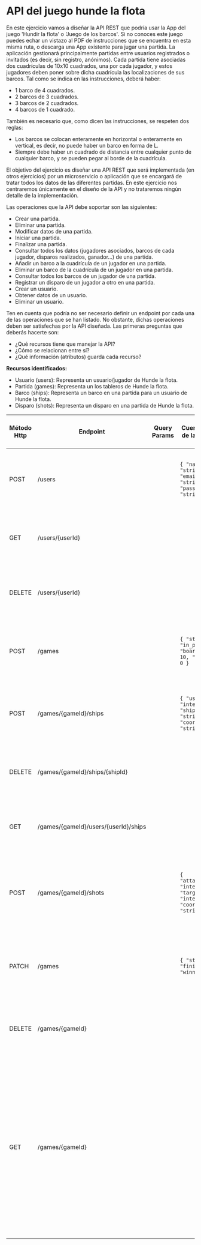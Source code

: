 ﻿# 
# API del juego hunde la flota

En este ejercicio vamos a diseñar la API REST que podría usar la App del juego 'Hundir la flota' o 'Juego de los barcos'.
Si no conoces este juego puedes echar un vistazo al PDF de instrucciones que se encuentra en esta misma ruta, o descarga una App existente para jugar una partida. La aplicación gestionará principalmente partidas entre usuarios registrados o invitados (es decir, sin registro, anónimos). Cada partida tiene asociadas dos cuadrículas de 10x10 cuadrados, una por cada jugador, y estos jugadores deben poner sobre dicha cuadrícula las localizaciones de sus barcos. Tal como se indica en las instrucciones, deberá haber:
- 1 barco de 4 cuadrados.
- 2 barcos de 3 cuadrados.
- 3 barcos de 2 cuadrados.
- 4 barcos de 1 cuadrado.

También es necesario que, como dicen las instrucciones, se respeten dos reglas:
- Los barcos se colocan enteramente en horizontal o enteramente en vertical, es decir, no puede haber un barco en forma de L.
- Siempre debe haber un cuadrado de distancia entre cualquier punto de cualquier barco, y se pueden pegar al borde de la cuadrícula.

El objetivo del ejercicio es diseñar una API REST que será implementada (en otros ejercicios) por un microservicio o aplicación que se encargará de tratar todos los datos de las diferentes partidas. En este ejercicio nos centraremos únicamente en el diseño de la API y no trataremos ningún detalle de la implementación.

Las operaciones que la API debe soportar son las siguientes:
- Crear una partida.
- Eliminar una partida.
- Modificar datos de una partida.
- Iniciar una partida.
- Finalizar una partida.
- Consultar todos los datos (jugadores asociados, barcos de cada jugador, disparos realizados, ganador...) de una partida.
- Añadir un barco a la cuadrícula de un jugador en una partida.
- Eliminar un barco de la cuadrícula de un jugador en una partida.
- Consultar todos los barcos de un jugador de una partida.
- Registrar un disparo de un jugador a otro en una partida.
- Crear un usuario.
- Obtener datos de un usuario.
- Eliminar un usuario.

Ten en cuenta que podría no ser necesario definir un endpoint por cada una de las operaciones que se han listado. No obstante, dichas operaciones deben ser satisfechas por la API diseñada. Las primeras preguntas que deberás hacerte son:
- ¿Qué recursos tiene que manejar la API?
- ¿Cómo se relacionan entre sí?
- ¿Qué información (atributos) guarda cada recurso?

**Recursos identificados:**
- Usuario (users): Representa un usuario/jugador de Hunde la flota.
- Partida (games): Representa un los tableros de Hunde la flota.
- Barco (ships): Representa un barco en una partida para un usuario de Hunde la flota.
- Disparo (shots): Representa un disparo en una partida de Hunde la flota.

| Método Http | Endpoint                    | Query Params                                        | Cuerpo JSON de la petición                              | Respuesta JSON de la petición                                                                                                                                 | Códigos HTTP de respuesta posibles                     |
|-------------|-----------------------------|-----------------------------------------------------|---------------------------------------------------------|--------------------------------------------------------------------------------------------------------------------------------------------------------------------------------------------------------|--------------------------------------------------------|
| POST        | /users                      |                                                     | `{ "name": "string", "email": "string", "password": "string" }` | `{ "id": "integer", "name": "string", "email": "string" }`                                                                                                        | 201 Created, 400 Bad Request, 500 Internal Server Error                           |
| GET         | /users/{userId}                 |                                                     |                                                         | `{ "id": "integer", "name": "string", "email": "string" }`                                                                                                        | 200 OK, 404 Not Found, 500 Internal Server Error                                  |                 |
| DELETE      | /users/{userId}                 |                                                     |                                                         | `{ "message": "User deleted successfully" }`                                                                                                                      | 200 OK, 404 Not Found, 500 Internal Server Error                                  |
| POST        | /games                      |                                                     | `{ "status": "in_progress", "board_size": 10, "winner" : 0 }` | `{ "id": "integer", "status": "in_progress", "board_size": 10, "winner" : 0 }`                                                                                                        | 201 Created, 400 Bad Request, 500 Internal Server Error                           |
| POST       | /games/{gameId}/ships                 |                                                     | `{ "user_id": "integer", "ship_type": "string", "coordinates": "string" }` | `{ "id": "integer", "user_id": "integer" "ship_type": "string", "coordinates": "string" }`                                                                                                        | 201 Created, 400 Bad Request, 500 Internal Server Error
| DELETE      | /games/{gameId}/ships/{shipId}                 |                                                     |                                                         | `{ "message": "Ship deleted successfully" }`                                                                                                                      | 200 OK, 404 Not Found, 500 Internal Server Error                                  |
| GET         | /games/{gameId}/users/{userId}/ships                 |                                                     |                                                         | `[ { "id": "integer", "ship_type": "string", "coordinates": "string" } ]`                                                                                                        | 200 OK, 404 Not Found, 500 Internal Server Error                                  |                 |
| POST        | /games/{gameId}/shots       |                                                     | `{ "attacker_id": "integer", "target_id": "integer", "coordinates": "string" }`        | `{ "id": "integer", "attacker_id": "integer", "target_id": "integer", "coordinates": "string", "result": "string" }`                                      | 201 Created, 400 Bad Request, 404 Not Found, 500 Internal Server Error
| PATCH       | /games                 |                                                     | `{ "status": "finished", "winner" : 1 }` | `{ "message": "Game finished" }`                                                                                                             | 200 OK, 400 Bad Request, 404 Not Found, 500 Internal Server Error            |
| DELETE      | /games/{gameId}                 |                                                     |                                                         | `{ "message": "Game deleted successfully" }`                                                                                                                      | 200 OK, 404 Not Found, 500 Internal Server Error                                  |
| GET         | /games/{gameId}       |                                                     |                                                         | `{ "id": "integer", "status": "finished", "board_size": 10, "users": [ { "user_id": 1, "name": "string", "ships" : [ { "ship_type": "string", "coordinates": "string" } ] }, { "user_id": 2, "name": "string", "ships" : [] } ], "shots": [ { "attacker_id": "integer", "target_id": "integer", "coordinates": "string", "result": "string" } ], "winner": 1 }`                                 | 200 OK, 404 Not Found, 500 Internal Server Error                                  |
